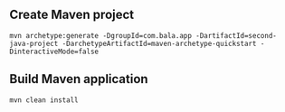 ## Create Maven project

``` 
mvn archetype:generate -DgroupId=com.bala.app -DartifactId=second-java-project -DarchetypeArtifactId=maven-archetype-quickstart -DinteractiveMode=false
```

## Build Maven application

``` 
mvn clean install
```
